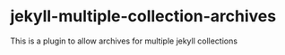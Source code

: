 # jekyll-multiple-collection-archives
This is a plugin to allow archives for multiple jekyll collections
